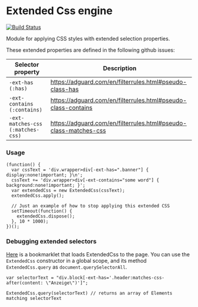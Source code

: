 # Extended Css engine
[![Build Status](https://travis-ci.org/AdguardTeam/ExtendedCss.svg?branch=master)](https://travis-ci.org/AdguardTeam/ExtendedCss)

Module for applying CSS styles with extended selection properties.

These extended properties are defined in the following github issues:

Selector property | Description
--- | ---
`-ext-has (:has)` | https://adguard.com/en/filterrules.html#pseudo-class-has
`-ext-contains (:contains)` | https://adguard.com/en/filterrules.html#pseudo-class-contains
`-ext-matches-css (:matches-css)` | https://adguard.com/en/filterrules.html#pseudo-class-matches-css

### Usage
```
(function() {
  var cssText = 'div.wrapper>div[-ext-has=".banner"] { display:none!important; }\n';
  cssText += 'div.wrapper>div[-ext-contains="some word"] { background:none!important; }';
  var extendedCss = new ExtendedCss(cssText);
  extendedCss.apply();
  
  // Just an example of how to stop applying this extended CSS
  setTimeout(function() {
    extendedCss.dispose();
  }, 10 * 1000);
})();
```

### Debugging extended selectors

[Here](https://AdguardTeam.github.io/ExtendedCss/dist/bookmarklet.html) is a bookmarklet that loads ExtendedCss to the page. You can use the `ExtendedCss` constructor in a global scope, and its method `ExtendedCss.query` as `document.querySelectorAll`.

```
var selectorText = "div.block[-ext-has='.header:matches-css-after(content: \"Anzeige\")']";

ExtendedCss.query(selectorText) // returns an array of Elements matching selectorText
```
